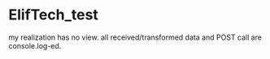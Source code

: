 # ElifTech_test

my realization has no view.
all received/transformed data and POST call are console.log-ed.
